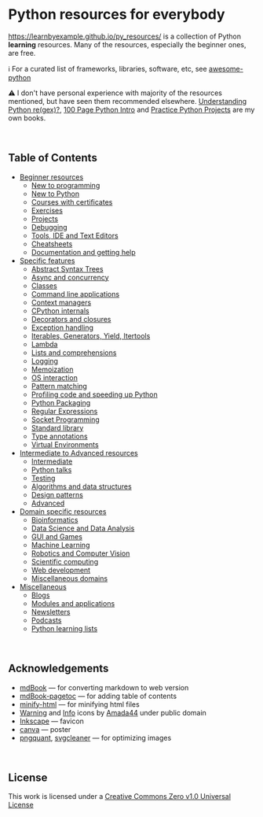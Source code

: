 # Python resources for everybody

https://learnbyexample.github.io/py_resources/ is a collection of Python **learning** resources. Many of the resources, especially the beginner ones, are free.

:information_source: For a curated list of frameworks, libraries, software, etc, see [awesome-python](https://github.com/vinta/awesome-python)

:warning: I don't have personal experience with majority of the resources mentioned, but have seen them recommended elsewhere. [Understanding Python re(gex)?](https://github.com/learnbyexample/py_regular_expressions), [100 Page Python Intro](https://github.com/learnbyexample/100_page_python_intro) and [Practice Python Projects](https://github.com/learnbyexample/practice_python_projects) are my own books.

<br>

## Table of Contents

* [Beginner resources](https://learnbyexample.github.io/py_resources/beginners.html)
    * [New to programming](https://learnbyexample.github.io/py_resources/beginners.html#new-to-programming)
    * [New to Python](https://learnbyexample.github.io/py_resources/beginners.html#new-to-python)
    * [Courses with certificates](https://learnbyexample.github.io/py_resources/beginners.html#courses-with-certificates)
    * [Exercises](https://learnbyexample.github.io/py_resources/beginners.html#exercises)
    * [Projects](https://learnbyexample.github.io/py_resources/beginners.html#projects)
    * [Debugging](https://learnbyexample.github.io/py_resources/beginners.html#debugging)
    * [Tools, IDE and Text Editors](https://learnbyexample.github.io/py_resources/beginners.html#tools-ide-and-text-editors)
    * [Cheatsheets](https://learnbyexample.github.io/py_resources/beginners.html#cheatsheets)
    * [Documentation and getting help](https://learnbyexample.github.io/py_resources/beginners.html#documentation-and-getting-help)
* [Specific features](https://learnbyexample.github.io/py_resources/specific.html)
    * [Abstract Syntax Trees](https://learnbyexample.github.io/py_resources/specific.html#abstract-syntax-trees)
    * [Async and concurrency](https://learnbyexample.github.io/py_resources/specific.html#async-and-concurrency)
    * [Classes](https://learnbyexample.github.io/py_resources/specific.html#classes)
    * [Command line applications](https://learnbyexample.github.io/py_resources/specific.html#command-line-applications)
    * [Context managers](https://learnbyexample.github.io/py_resources/specific.html#context-managers)
    * [CPython internals](https://learnbyexample.github.io/py_resources/specific.html#cpython-internals)
    * [Decorators and closures](https://learnbyexample.github.io/py_resources/specific.html#decorators-and-closures)
    * [Exception handling](https://learnbyexample.github.io/py_resources/specific.html#exception-handling)
    * [Iterables, Generators, Yield, Itertools](https://learnbyexample.github.io/py_resources/specific.html#iterables-generators-yield-itertools)
    * [Lambda](https://learnbyexample.github.io/py_resources/specific.html#lambda)
    * [Lists and comprehensions](https://learnbyexample.github.io/py_resources/specific.html#lists-and-comprehensions)
    * [Logging](https://learnbyexample.github.io/py_resources/specific.html#logging)
    * [Memoization](https://learnbyexample.github.io/py_resources/specific.html#memoization)
    * [OS interaction](https://learnbyexample.github.io/py_resources/specific.html#os-interaction)
    * [Pattern matching](https://learnbyexample.github.io/py_resources/specific.html#pattern-matching)
    * [Profiling code and speeding up Python](https://learnbyexample.github.io/py_resources/specific.html#profiling-code-and-speeding-up-python)
    * [Python Packaging](https://learnbyexample.github.io/py_resources/specific.html#python-packaging)
    * [Regular Expressions](https://learnbyexample.github.io/py_resources/specific.html#regular-expressions)
    * [Socket Programming](https://learnbyexample.github.io/py_resources/specific.html#socket-programming)
    * [Standard library](https://learnbyexample.github.io/py_resources/specific.html#standard-library)
    * [Type annotations](https://learnbyexample.github.io/py_resources/specific.html#type-annotations)
    * [Virtual Environments](https://learnbyexample.github.io/py_resources/specific.html#virtual-environments)
* [Intermediate to Advanced resources](https://learnbyexample.github.io/py_resources/intermediate.html)
    * [Intermediate](https://learnbyexample.github.io/py_resources/intermediate.html#intermediate)
    * [Python talks](https://learnbyexample.github.io/py_resources/intermediate.html#python-talks)
    * [Testing](https://learnbyexample.github.io/py_resources/intermediate.html#testing)
    * [Algorithms and data structures](https://learnbyexample.github.io/py_resources/intermediate.html#algorithms-and-data-structures)
    * [Design patterns](https://learnbyexample.github.io/py_resources/intermediate.html#design-patterns)
    * [Advanced](https://learnbyexample.github.io/py_resources/intermediate.html#advanced)
* [Domain specific resources](https://learnbyexample.github.io/py_resources/domain.html)
    * [Bioinformatics](https://learnbyexample.github.io/py_resources/domain.html#bioinformatics)
    * [Data Science and Data Analysis](https://learnbyexample.github.io/py_resources/domain.html#data-science-and-data-analysis)
    * [GUI and Games](https://learnbyexample.github.io/py_resources/domain.html#gui-and-games)
    * [Machine Learning](https://learnbyexample.github.io/py_resources/domain.html#machine-learning)
    * [Robotics and Computer Vision](https://learnbyexample.github.io/py_resources/domain.html#robotics-and-computer-vision)
    * [Scientific computing](https://learnbyexample.github.io/py_resources/domain.html#scientific-computing)
    * [Web development](https://learnbyexample.github.io/py_resources/domain.html#web-development)
    * [Miscellaneous domains](https://learnbyexample.github.io/py_resources/domain.html#miscellaneous-domains)
* [Miscellaneous](https://learnbyexample.github.io/py_resources/miscellaneous.html)
    * [Blogs](https://learnbyexample.github.io/py_resources/miscellaneous.html#blogs)
    * [Modules and applications](https://learnbyexample.github.io/py_resources/miscellaneous.html#modules-and-applications)
    * [Newsletters](https://learnbyexample.github.io/py_resources/miscellaneous.html#newsletters)
    * [Podcasts](https://learnbyexample.github.io/py_resources/miscellaneous.html#podcasts)
    * [Python learning lists](https://learnbyexample.github.io/py_resources/miscellaneous.html#python-learning-lists)

<br>

## Acknowledgements

* [mdBook](https://github.com/rust-lang/mdBook) — for converting markdown to web version
* [mdBook-pagetoc](https://github.com/JorelAli/mdBook-pagetoc) — for adding table of contents
* [minify-html](https://github.com/wilsonzlin/minify-html) — for minifying html files
* [Warning](https://commons.wikimedia.org/wiki/File:Warning_icon.svg) and [Info](https://commons.wikimedia.org/wiki/File:Info_icon_002.svg) icons by [Amada44](https://commons.wikimedia.org/wiki/User:Amada44) under public domain
* [Inkscape](https://inkscape.org/) — favicon
* [canva](https://www.canva.com/) — poster
* [pngquant](https://pngquant.org/), [svgcleaner](https://github.com/RazrFalcon/svgcleaner) — for optimizing images

<br>

## License

This work is licensed under a [Creative Commons Zero v1.0 Universal License](https://github.com/learnbyexample/py_resources/blob/master/LICENSE)
